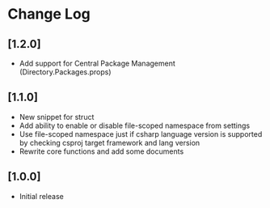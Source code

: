 # Change Log

## [1.2.0]
- Add support for Central Package Management (Directory.Packages.props)

## [1.1.0]

- New snippet for struct
- Add ability to enable or disable file-scoped namespace from settings
- Use file-scoped namespace just if csharp language version is supported by checking csproj target framework and lang version
- Rewrite core functions and add some documents

## [1.0.0]

- Initial release